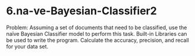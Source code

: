 # 6.na-ve-Bayesian-Classifier2
Problem: Assuming a set of documents that need to be classified, use the naïve Bayesian Classifier model to perform this task. Built-in Libraries can be used to write the program. Calculate the accuracy, precision, and recall for your data set.
